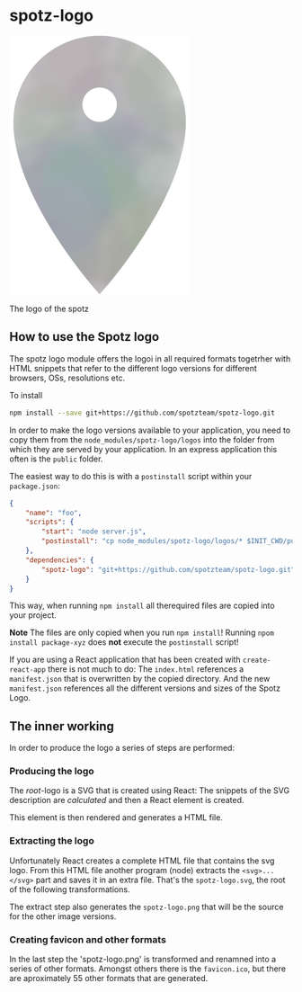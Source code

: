 # spotz-logo

![spotz](logos/apple-touch-startup-image-320x460.png)

The logo of the spotz

## How to use the Spotz logo

The spotz logo module offers the logoi in all required formats togetrher with HTML snippets that refer to the different logo versions for different browsers, OSs, resolutions etc.

To install

```bash
npm install --save git+https://github.com/spotzteam/spotz-logo.git
```

In order to make the logo versions available to your application, you need to copy them from the `node_modules/spotz-logo/logos` into the folder from which they are served by your application. In an express application this often is the `public` folder.

The easiest way to do this is with a `postinstall` script within your `package.json`:

```json
{
	"name": "foo",
	"scripts": {
		"start": "node server.js",
		"postinstall": "cp node_modules/spotz-logo/logos/* $INIT_CWD/public"
	},
	"dependencies": {
		"spotz-logo": "git+https://github.com/spotzteam/spotz-logo.git"
	}
}
```

This way, when running `npm install` all therequired files are copied into your project.

**Note** The files are only copied when you run `npm install`! Running `npom install package-xyz` does **not** execute the `postinstall` script!

If you are using a React application that has been created with `create-react-app` there is not much to do: The `index.html` references a `manifest.json` that is overwritten by the copied directory. And the new `manifest.json` references all the different versions and sizes of the Spotz Logo.

## The inner working

In order to produce the logo a series of steps are performed:

### Producing the logo

The _root_-logo is a SVG that is created using React: The snippets of the SVG description are _calculated_ and then a React element is created.

This element is then rendered and generates a HTML file.

### Extracting the logo

Unfortunately React creates a complete HTML file that contains the svg logo. From this HTML file another program (node) extracts the `<svg>...</svg>` part and saves it in an extra file. That's the `spotz-logo.svg`, the root of the following transformations.

The extract step also generates the `spotz-logo.png` that will be the source for the other image versions.

### Creating favicon and other formats

In the last step the 'spotz-logo.png' is transformed and renamned into a series of other formats. Amongst others there is the `favicon.ico`, but there are aproximately 55 other formats that are generated.
